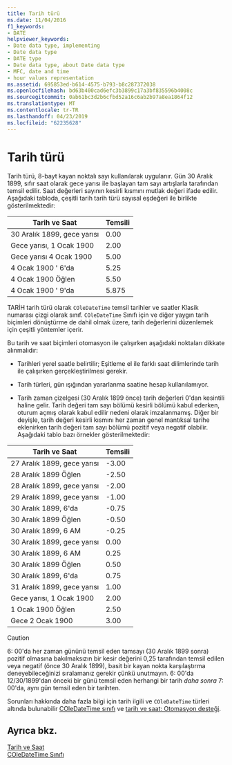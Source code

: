 ```yaml
---
title: Tarih türü
ms.date: 11/04/2016
f1_keywords:
- DATE
helpviewer_keywords:
- Date data type, implementing
- Date data type
- DATE type
- Date data type, about Date data type
- MFC, date and time
- hour values representation
ms.assetid: 695853ed-b614-4575-b793-b8c287372038
ms.openlocfilehash: bd63b400cad6efc3b3899c17a3bf835596b4008c
ms.sourcegitcommit: 0ab61bc3d2b6cfbd52a16c6ab2b97a8ea1864f12
ms.translationtype: MT
ms.contentlocale: tr-TR
ms.lasthandoff: 04/23/2019
ms.locfileid: "62235628"
---
```

# <a name="date-type"></a>Tarih türü

Tarih türü, 8-bayt kayan noktalı sayı kullanılarak uygulanır. Gün 30 Aralık 1899, sıfır saat olarak gece yarısı ile başlayan tam sayı artışlarla tarafından temsil edilir. Saat değerleri sayının kesirli kısmını mutlak değeri ifade edilir. Aşağıdaki tabloda, çeşitli tarih tarih türü sayısal eşdeğeri ile birlikte gösterilmektedir:

|Tarih ve Saat|Temsili|
|-------------------|--------------------|
|30 Aralık 1899, gece yarısı|0.00|
|Gece yarısı, 1 Ocak 1900|2.00|
|Gece yarısı 4 Ocak 1900|5.00|
|4 Ocak 1900 ' 6'da|5.25|
|4 Ocak 1900 Öğlen|5.50|
|4 Ocak 1900 ' 9'da|5.875|

TARİH tarih türü olarak `COleDateTime` temsil tarihler ve saatler Klasik numarası çizgi olarak sınıf. `COleDateTime` Sınıfı için ve diğer yaygın tarih biçimleri dönüştürme de dahil olmak üzere, tarih değerlerini düzenlemek için çeşitli yöntemler içerir.

Bu tarih ve saat biçimleri otomasyon ile çalışırken aşağıdaki noktaları dikkate alınmalıdır:

- Tarihleri yerel saatle belirtilir; Eşitleme el ile farklı saat dilimlerinde tarih ile çalışırken gerçekleştirilmesi gerekir.

- Tarih türleri, gün ışığından yararlanma saatine hesap kullanılamıyor.

- Tarih zaman çizelgesi (30 Aralık 1899 önce) tarih değerleri 0'dan kesintili haline gelir. Tarih değeri tam sayı bölümü kesirli bölümü kabul ederken, oturum açmış olarak kabul edilir nedeni olarak imzalanmamış. Diğer bir deyişle, tarih değeri kesirli kısmını her zaman genel mantıksal tarihe eklenirken tarih değeri tam sayı bölümü pozitif veya negatif olabilir. Aşağıdaki tablo bazı örnekler gösterilmektedir:

|Tarih ve Saat|Temsili|
|-------------------|--------------------|
|27 Aralık 1899, gece yarısı|-3.00|
|28 Aralık 1899 Öğlen|-2.50|
|28 Aralık 1899, gece yarısı|-2.00|
|29 Aralık 1899, gece yarısı|-1.00|
|30 Aralık 1899, 6'da|-0.75|
|30 Aralık 1899 Öğlen|-0.50|
|30 Aralık 1899, 6 AM|-0.25|
|30 Aralık 1899, gece yarısı|0.00|
|30 Aralık 1899, 6 AM|0.25|
|30 Aralık 1899 Öğlen|0.50|
|30 Aralık 1899, 6'da|0.75|
|31 Aralık 1899, gece yarısı|1.00|
|Gece yarısı, 1 Ocak 1900|2.00|
|1 Ocak 1900 Öğlen|2.50|
|Gece 2 Ocak 1900|3.00|

> [!CAUTION]
>  6: 00'da her zaman gününü temsil eden tamsayı (30 Aralık 1899 sonra) pozitif olmasına bakılmaksızın bir kesir değerini 0,25 tarafından temsil edilen veya negatif (önce 30 Aralık 1899), basit bir kayan nokta karşılaştırma deneyebileceğinizi sıralamanız gerekir çünkü unutmayın. 6: 00'da 12/30/1899'dan önceki bir günü temsil eden herhangi bir tarih *daha sonra* 7: 00'da, aynı gün temsil eden bir tarihten.

Sorunları hakkında daha fazla bilgi için tarih ilgili ve `COleDateTime` türleri altında bulunabilir [COleDateTime sınıfı](../atl-mfc-shared/reference/coledatetime-class.md) ve [tarih ve saat: Otomasyon desteği](../atl-mfc-shared/date-and-time-automation-support.md).

## <a name="see-also"></a>Ayrıca bkz.

[Tarih ve Saat](../atl-mfc-shared/date-and-time.md)<br/>
[COleDateTime Sınıfı](../atl-mfc-shared/reference/coledatetime-class.md)
